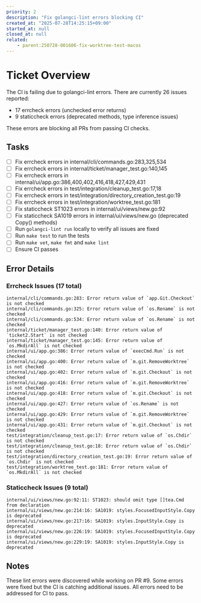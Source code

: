 ```yaml
---
priority: 2
description: "Fix golangci-lint errors blocking CI"
created_at: "2025-07-28T14:25:15+09:00"
started_at: null
closed_at: null
related:
    - parent:250728-001606-fix-worktree-test-macos
---
```


# Ticket Overview

The CI is failing due to golangci-lint errors. There are currently 26 issues reported:
- 17 errcheck errors (unchecked error returns)
- 9 staticcheck errors (deprecated methods, type inference issues)

These errors are blocking all PRs from passing CI checks.

## Tasks
- [ ] Fix errcheck errors in internal/cli/commands.go:283,325,534
- [ ] Fix errcheck errors in internal/ticket/manager_test.go:140,145
- [ ] Fix errcheck errors in internal/ui/app.go:386,400,402,416,418,427,429,431
- [ ] Fix errcheck errors in test/integration/cleanup_test.go:17,18
- [ ] Fix errcheck errors in test/integration/directory_creation_test.go:19
- [ ] Fix errcheck errors in test/integration/worktree_test.go:181
- [ ] Fix staticcheck ST1023 errors in internal/ui/views/new.go:92
- [ ] Fix staticcheck SA1019 errors in internal/ui/views/new.go (deprecated Copy() methods)
- [ ] Run `golangci-lint run` locally to verify all issues are fixed
- [ ] Run `make test` to run the tests
- [ ] Run `make vet`, `make fmt` and `make lint`
- [ ] Ensure CI passes

## Error Details

### Errcheck Issues (17 total)
```
internal/cli/commands.go:283: Error return value of `app.Git.Checkout` is not checked
internal/cli/commands.go:325: Error return value of `os.Rename` is not checked
internal/cli/commands.go:534: Error return value of `os.Rename` is not checked
internal/ticket/manager_test.go:140: Error return value of `ticket2.Start` is not checked
internal/ticket/manager_test.go:145: Error return value of `os.MkdirAll` is not checked
internal/ui/app.go:386: Error return value of `execCmd.Run` is not checked
internal/ui/app.go:400: Error return value of `m.git.RemoveWorktree` is not checked
internal/ui/app.go:402: Error return value of `m.git.Checkout` is not checked
internal/ui/app.go:416: Error return value of `m.git.RemoveWorktree` is not checked
internal/ui/app.go:418: Error return value of `m.git.Checkout` is not checked
internal/ui/app.go:427: Error return value of `os.Rename` is not checked
internal/ui/app.go:429: Error return value of `m.git.RemoveWorktree` is not checked
internal/ui/app.go:431: Error return value of `m.git.Checkout` is not checked
test/integration/cleanup_test.go:17: Error return value of `os.Chdir` is not checked
test/integration/cleanup_test.go:18: Error return value of `os.Chdir` is not checked
test/integration/directory_creation_test.go:19: Error return value of `os.Chdir` is not checked
test/integration/worktree_test.go:181: Error return value of `os.MkdirAll` is not checked
```

### Staticcheck Issues (9 total)
```
internal/ui/views/new.go:92:11: ST1023: should omit type []tea.Cmd from declaration
internal/ui/views/new.go:214:16: SA1019: styles.FocusedInputStyle.Copy is deprecated
internal/ui/views/new.go:217:16: SA1019: styles.InputStyle.Copy is deprecated
internal/ui/views/new.go:226:19: SA1019: styles.FocusedInputStyle.Copy is deprecated
internal/ui/views/new.go:229:19: SA1019: styles.InputStyle.Copy is deprecated
```

## Notes

These lint errors were discovered while working on PR #9. Some errors were fixed but the CI is catching additional issues. All errors need to be addressed for CI to pass.